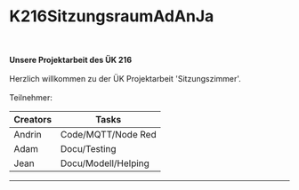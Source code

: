 <html>
<head>

</head>
<body>

# K216SitzungsraumAdAnJa <br> <br>
**Unsere Projektarbeit des ÜK 216** 
<br> <br>
Herzlich willkommen zu der ÜK Projektarbeit 'Sitzungszimmer'. <br>
<br>
Teilnehmer:
<br>

| Creators | Tasks              |
| -------- | -------------------|
| Andrin   | Code/MQTT/Node Red |
| Adam     | Docu/Testing       |
| Jean     | Docu/Modell/Helping|

___

</body>
</html>
